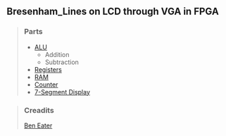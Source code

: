 ## Bresenham_Lines on LCD through VGA in FPGA

> ### Parts
> * [ALU](https://github.com/IrfanJames/4bit_Microprocessor_FPGA/blob/main/DE1_SOC/All_Modules/Add_Sub_n.v)
>   * Addition
>   * Subtraction
> * [Registers](https://github.com/IrfanJames/4bit_Microprocessor_FPGA/blob/main/DE1_SOC/All_Modules/Register.v)
> * [RAM](https://github.com/IrfanJames/4bit_Microprocessor_FPGA/blob/main/DE1_SOC/All_Modules/RAM.v)
> * [Counter](https://github.com/IrfanJames/4bit_Microprocessor_FPGA/blob/main/DE1_SOC/All_Modules/Program_Counter.v)
> * [7-Segment Display](https://github.com/IrfanJames/4bit_Microprocessor_FPGA/blob/main/DE1_SOC/All_Modules/7_Segment_0-F.v)

> ### Creadits
>
> [Ben Eater](https://www.youtube.com/watch?v=HyznrdDSSGM&list=PLowKtXNTBypGqImE405J2565dvjafglHU)
